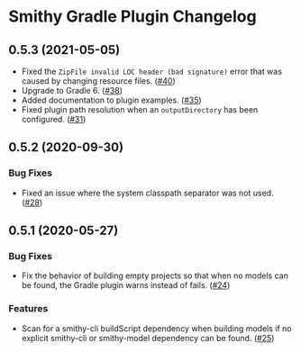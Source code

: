 # Smithy Gradle Plugin Changelog

## 0.5.3 (2021-05-05)

* Fixed the `ZipFile invalid LOC header (bad signature)` error that was caused by
  changing resource files. ([#40](https://github.com/awslabs/smithy-gradle-plugin/pull/40))
* Upgrade to Gradle 6. ([#38](https://github.com/awslabs/smithy-gradle-plugin/pull/38))
* Added documentation to plugin examples. ([#35](https://github.com/awslabs/smithy-gradle-plugin/pull/35))
* Fixed plugin path resolution when an `outputDirectory` has been configured.
  ([#31](https://github.com/awslabs/smithy-gradle-plugin/pull/31))

## 0.5.2 (2020-09-30)

### Bug Fixes

* Fixed an issue where the system classpath separator was not used. ([#28](https://github.com/awslabs/smithy-gradle-plugin/pull/28))

## 0.5.1 (2020-05-27)

### Bug Fixes

* Fix the behavior of building empty projects so that when no models can be
  found, the Gradle plugin warns instead of fails. ([#24](https://github.com/awslabs/smithy-gradle-plugin/pull/24))
  
### Features

* Scan for a smithy-cli buildScript dependency when building models if no explicit
  smithy-cli or smithy-model dependency can be found. ([#25](https://github.com/awslabs/smithy-gradle-plugin/pull/25))
